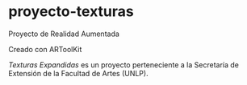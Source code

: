 # proyecto-texturas
Proyecto de Realidad Aumentada

Creado con ARToolKit

*Texturas Expandidas* es un proyecto perteneciente a la 
Secretaría de Extensión de la Facultad de Artes (UNLP).


